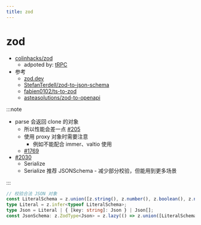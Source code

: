 ```yaml
---
title: zod
---
```


# zod

- [colinhacks/zod](https://github.com/colinhacks/zod)
  - adpoted by: [tRPC](./trpc.md)
- 参考
  - [zod.dev](https://zod.dev/)
  - [StefanTerdell/zod-to-json-schema](https://github.com/StefanTerdell/zod-to-json-schema)
  - [fabien0102/ts-to-zod](https://github.com/fabien0102/ts-to-zod)
  - [asteasolutions/zod-to-openapi](https://github.com/asteasolutions/zod-to-openapi)

:::note

- parse 会返回 clone 的对象
  - 所以性能会差一点 [#205](https://github.com/colinhacks/zod/issues/205)
  - 使用 proxy 对象时需要注意
    - 例如不能配合 immer、valtio 使用
  - [#1769](https://github.com/colinhacks/zod/issues/1769)
- [#2030](https://github.com/colinhacks/zod/discussions/2030)
  - Serialize
  - Serialize 推荐 JSONSchema - 减少部分校验，但能用到更多场景

:::

```ts
// 校验合法 JSON 对象
const LiteralSchema = z.union([z.string(), z.number(), z.boolean(), z.null()]);
type Literal = z.infer<typeof LiteralSchema>;
type Json = Literal | { [key: string]: Json } | Json[];
const JsonSchema: z.ZodType<Json> = z.lazy(() => z.union([LiteralSchema, z.array(JsonSchema), z.record(JsonSchema)]));
```
